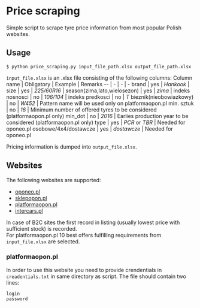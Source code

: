 # Price scraping 
Simple script to scrape tyre price information from most popular Polish websites.

## Usage 
`$ python price_scraping.py input_file_path.xlsx output_file_path.xlsx`

`input_file.xlsx` is an .xlsx file consisting of the following columns:
Column name | Obligatory | Example | Remarks
-- | - | - | -
brand | yes | _Hankook_ |
size | yes | _225/60R16_ |
season(zima,lato,wielosezon) | yes | _zima_ |
indeks nosnosci | no | _106/104_ |
indeks predkosci | no | _T_
bieznik(nieobowiazkowy) | no | _W452_ | Pattern name will be used only on platformaopon.pl 
min. sztuk | no | _16_ | Minimum number of offered tyres to be considered (platformaopon.pl only)
min_dot | no | _2016_ | Earlies production year to be considered (platformaopon.pl only)
type | yes | _PCR_ or _TBR_ | Needed for oponeo.pl
osobowe/4x4/dostawcze | yes | _dostawcze_ | Needed for oponeo.pl

Pricing information is dumped into `output_file.xlsx`. 

## Websites ##
The following websites are supported:
- [oponeo.pl](https://www.oponeo.pl)
- [sklepopon.pl](https://www.sklepopon.pl)
- [platformaopon.pl](https://www.platformaopon.pl)
- [intercars.pl](https://intercars.pl)

In case of B2C sites the first record in listing (usually lowest price with sufficient stock) is recorded.  
For platformaopon.pl 10 best offers fulfilling requirements from `input_file.xlsx` are selected.

### platformaopon.pl ###
In order to use this website you need to provide crendentials in `creadentials.txt` in same directory as script. The file should contain two lines:
~~~
login
password
~~~

